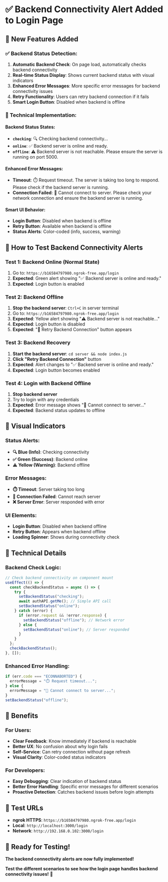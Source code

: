 # ✅ Backend Connectivity Alert Added to Login Page

## 🎉 New Features Added

### **✅ Backend Status Detection:**

1. **Automatic Backend Check**: On page load, automatically checks backend connectivity
2. **Real-time Status Display**: Shows current backend status with visual indicators
3. **Enhanced Error Messages**: More specific error messages for backend connectivity issues
4. **Retry Functionality**: Users can retry backend connection if it fails
5. **Smart Login Button**: Disabled when backend is offline

### **🔧 Technical Implementation:**

#### **Backend Status States:**

- **`checking`**: 🔍 Checking backend connectivity...
- **`online`**: ✅ Backend server is online and ready.
- **`offline`**: ⚠️ Backend server is not reachable. Please ensure the server is running on port 5000.

#### **Enhanced Error Messages:**

- **Timeout**: ⏱️ Request timeout. The server is taking too long to respond. Please check if the backend server is running.
- **Connection Failed**: 🔌 Cannot connect to server. Please check your network connection and ensure the backend server is running.

#### **Smart UI Behavior:**

- **Login Button**: Disabled when backend is offline
- **Retry Button**: Available when backend is offline
- **Status Alerts**: Color-coded (info, success, warning)

## 📱 How to Test Backend Connectivity Alerts

### **Test 1: Backend Online (Normal State)**

1. Go to: `https://b16584797980.ngrok-free.app/login`
2. **Expected**: Green alert showing "✅ Backend server is online and ready."
3. **Expected**: Login button is enabled

### **Test 2: Backend Offline**

1. **Stop the backend server**: `Ctrl+C` in server terminal
2. Go to: `https://b16584797980.ngrok-free.app/login`
3. **Expected**: Yellow alert showing "⚠️ Backend server is not reachable..."
4. **Expected**: Login button is disabled
5. **Expected**: "🔄 Retry Backend Connection" button appears

### **Test 3: Backend Recovery**

1. **Start the backend server**: `cd server && node index.js`
2. **Click "Retry Backend Connection"** button
3. **Expected**: Alert changes to "✅ Backend server is online and ready."
4. **Expected**: Login button becomes enabled

### **Test 4: Login with Backend Offline**

1. **Stop backend server**
2. Try to login with any credentials
3. **Expected**: Error message shows "🔌 Cannot connect to server..."
4. **Expected**: Backend status updates to offline

## 🎯 Visual Indicators

### **Status Alerts:**

- **🔍 Blue (Info)**: Checking connectivity
- **✅ Green (Success)**: Backend online
- **⚠️ Yellow (Warning)**: Backend offline

### **Error Messages:**

- **⏱️ Timeout**: Server taking too long
- **🔌 Connection Failed**: Cannot reach server
- **❌ Server Error**: Server responded with error

### **UI Elements:**

- **Login Button**: Disabled when backend offline
- **Retry Button**: Appears when backend offline
- **Loading Spinner**: Shows during connectivity check

## 🔧 Technical Details

### **Backend Check Logic:**

```javascript
// Check backend connectivity on component mount
useEffect(() => {
  const checkBackendStatus = async () => {
    try {
      setBackendStatus("checking");
      await authAPI.getMe(); // Simple API call
      setBackendStatus("online");
    } catch (error) {
      if (error.request && !error.response) {
        setBackendStatus("offline"); // Network error
      } else {
        setBackendStatus("online"); // Server responded
      }
    }
  };
  checkBackendStatus();
}, []);
```

### **Enhanced Error Handling:**

```javascript
if (err.code === "ECONNABORTED") {
  errorMessage = "⏱️ Request timeout...";
} else {
  errorMessage = "🔌 Cannot connect to server...";
}
setBackendStatus("offline");
```

## 🚀 Benefits

### **For Users:**

- **Clear Feedback**: Know immediately if backend is reachable
- **Better UX**: No confusion about why login fails
- **Self-Service**: Can retry connection without page refresh
- **Visual Clarity**: Color-coded status indicators

### **For Developers:**

- **Easy Debugging**: Clear indication of backend status
- **Better Error Handling**: Specific error messages for different scenarios
- **Proactive Detection**: Catches backend issues before login attempts

## 📱 Test URLs

- **ngrok HTTPS**: `https://b16584797980.ngrok-free.app/login`
- **Local**: `http://localhost:3000/login`
- **Network**: `http://192.168.0.102:3000/login`

## 🎉 Ready for Testing!

**The backend connectivity alerts are now fully implemented!**

**Test the different scenarios to see how the login page handles backend connectivity issues!** 🚀

